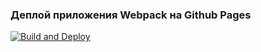 ### Деплой приложения Webpack на Github Pages
[![Build and Deploy](https://github.com/YPivneva/otus-js-setup/actions/workflows/gh-pages.yml/badge.svg?branch=configuring-api)](https://github.com/YPivneva/otus-js-setup/actions/workflows/gh-pages.yml)
